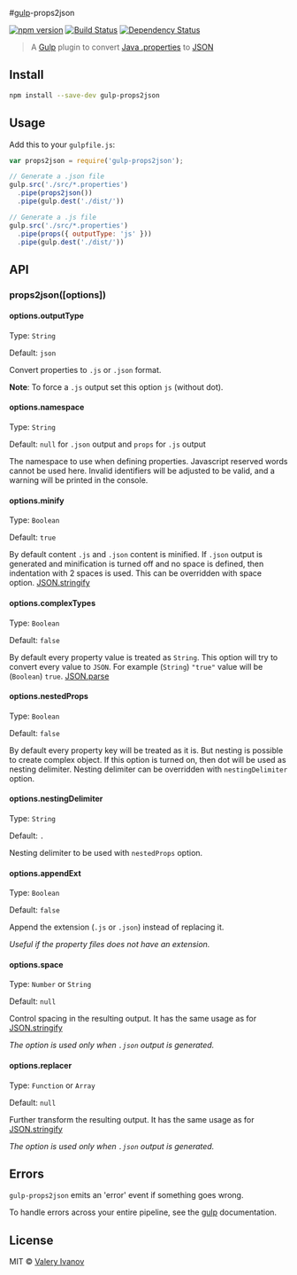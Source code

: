 #[gulp](https://github.com/gulpjs/gulp)-props2json

[![npm version](https://badge.fury.io/js/gulp-props2json.svg)](http://badge.fury.io/js/gulp-props2json)
[![Build Status](https://travis-ci.org/ValeryIvanov/gulp-props2json.svg?branch=master)](https://travis-ci.org/ValeryIvanov/gulp-props2json)
[![Dependency Status](https://david-dm.org/ValeryIvanov/gulp-props2json.svg)](https://david-dm.org/ValeryIvanov/gulp-props2json)

> A [Gulp](https://github.com/gulpjs/gulp) plugin to convert [Java .properties](http://en.wikipedia.org/wiki/.properties) to [JSON](http://en.wikipedia.org/wiki/JSON)


## Install

```sh
npm install --save-dev gulp-props2json
```

## Usage

Add this to your `gulpfile.js`:

```js
var props2json = require('gulp-props2json');

// Generate a .json file
gulp.src('./src/*.properties')
  .pipe(props2json())
  .pipe(gulp.dest('./dist/'))

// Generate a .js file
gulp.src('./src/*.properties')
  .pipe(props({ outputType: 'js' }))
  .pipe(gulp.dest('./dist/'))
```


## API

### props2json([options])


#### options.outputType

Type: `String`

Default: `json`

Convert properties to `.js` or `.json` format.

**Note**: To force a `.js` output set this option `js` (without dot).


#### options.namespace

Type: `String`

Default: `null` for `.json` output and `props` for `.js` output

The namespace to use when defining properties. Javascript reserved words cannot be used here.
Invalid identifiers will be adjusted to be valid, and a warning will be printed in the console.


#### options.minify

Type: `Boolean`

Default: `true`

By default content `.js` and `.json` content is minified.
If `.json` output is generated and minification is turned off and no space is defined, then indentation with 2 spaces is used.
This can be overridden with space option.
[JSON.stringify](https://developer.mozilla.org/en-US/docs/Web/JavaScript/Reference/Global_Objects/JSON/stringify#The_space_argument)


#### options.complexTypes

Type: `Boolean`

Default: `false`

By default every property value is treated as `String`. This option will try to convert every value to `JSON`.
For example (`String`) `"true"` value will be (`Boolean`) `true`.
[JSON.parse](https://developer.mozilla.org/en-US/docs/Web/JavaScript/Reference/Global_Objects/JSON/parse)


#### options.nestedProps

Type: `Boolean`

Default: `false`

By default every property key will be treated as it is. But nesting is possible to create complex object.
If this option is turned on, then dot will be used as nesting delimiter. Nesting delimiter can be overridden with `nestingDelimiter` option.


#### options.nestingDelimiter

Type: `String`

Default: `.`

Nesting delimiter to be used with `nestedProps` option.


#### options.appendExt

Type: `Boolean`

Default: `false`

Append the extension (`.js` or `.json`) instead of replacing it.

_Useful if the property files does not have an extension._


#### options.space

Type: `Number` or `String`

Default: `null`

Control spacing in the resulting output. It has the same usage as for [JSON.stringify](https://developer.mozilla.org/en-US/docs/Web/JavaScript/Reference/Global_Objects/JSON/stringify)

_The option is used only when `.json` output is generated._


#### options.replacer

Type: `Function` or `Array`

Default: `null`

Further transform the resulting output. It has the same usage as for [JSON.stringify](https://developer.mozilla.org/en-US/docs/Web/JavaScript/Reference/Global_Objects/JSON/stringify)

_The option is used only when `.json` output is generated._


## Errors

`gulp-props2json` emits an 'error' event if something goes wrong.

To handle errors across your entire pipeline, see the
[gulp](https://github.com/gulpjs/gulp/blob/master/docs/recipes/combining-streams-to-handle-errors.md#combining-streams-to-handle-errors) documentation.


## License

MIT © [Valery Ivanov](https://github.com/ValeryIvanov/)